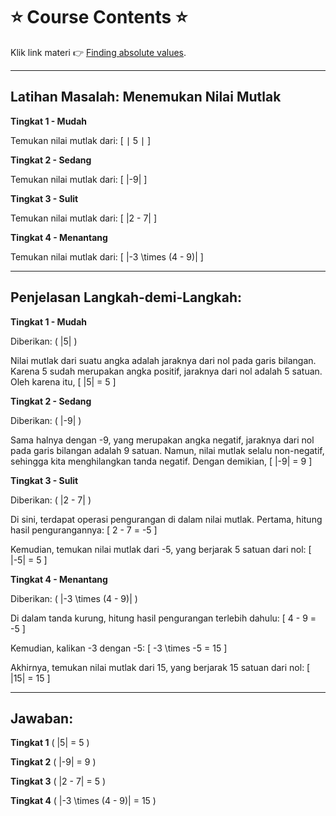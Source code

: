 # ⭐️ Course Contents ⭐️

Klik link materi 👉 [Finding absolute values](https://www.khanacademy.org/math/algebra-basics/basic-alg-foundations/alg-basics-absolute-value-new/e/absolute_value).

--- 
## Latihan Masalah: Menemukan Nilai Mutlak

**Tingkat 1 - Mudah**

Temukan nilai mutlak dari:
\[ ∣ 5 ∣ \]

**Tingkat 2 - Sedang**

Temukan nilai mutlak dari:
\[ |-9| \]

**Tingkat 3 - Sulit**

Temukan nilai mutlak dari:
\[ |2 - 7| \]

**Tingkat 4 - Menantang**

Temukan nilai mutlak dari:
\[ |-3 \times (4 - 9)| \]

---

## **Penjelasan Langkah-demi-Langkah:**

**Tingkat 1 - Mudah**

Diberikan: \( |5| \)

Nilai mutlak dari suatu angka adalah jaraknya dari nol pada garis bilangan. Karena 5 sudah merupakan angka positif, jaraknya dari nol adalah 5 satuan. Oleh karena itu,
\[ |5| = 5 \]

**Tingkat 2 - Sedang**

Diberikan: \( |-9| \)

Sama halnya dengan -9, yang merupakan angka negatif, jaraknya dari nol pada garis bilangan adalah 9 satuan. Namun, nilai mutlak selalu non-negatif, sehingga kita menghilangkan tanda negatif. Dengan demikian,
\[ |-9| = 9 \]

**Tingkat 3 - Sulit**

Diberikan: \( |2 - 7| \)

Di sini, terdapat operasi pengurangan di dalam nilai mutlak. Pertama, hitung hasil pengurangannya:
\[ 2 - 7 = -5 \]

Kemudian, temukan nilai mutlak dari -5, yang berjarak 5 satuan dari nol:
\[ |-5| = 5 \]

**Tingkat 4 - Menantang**

Diberikan: \( |-3 \times (4 - 9)| \)

Di dalam tanda kurung, hitung hasil pengurangan terlebih dahulu:
\[ 4 - 9 = -5 \]

Kemudian, kalikan -3 dengan -5:
\[ -3 \times -5 = 15 \]

Akhirnya, temukan nilai mutlak dari 15, yang berjarak 15 satuan dari nol:
\[ |15| = 15 \]

---

## **Jawaban:**

**Tingkat 1** \( |5| = 5 \)

**Tingkat 2** \( |-9| = 9 \)

**Tingkat 3** \( |2 - 7| = 5 \)

**Tingkat 4** \( |-3 \times (4 - 9)| = 15 \)